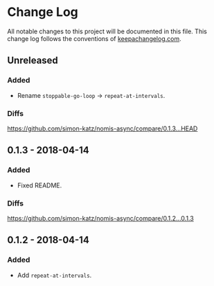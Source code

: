 # Change Log
All notable changes to this project will be documented in this file. This change log follows the conventions of [keepachangelog.com](http://keepachangelog.com/).

## Unreleased

### Added

- Rename `stoppable-go-loop` -> `repeat-at-intervals`.

### Diffs

https://github.com/simon-katz/nomis-async/compare/0.1.3...HEAD


## 0.1.3 - 2018-04-14

### Added

- Fixed README.

### Diffs

https://github.com/simon-katz/nomis-async/compare/0.1.2...0.1.3


## 0.1.2 - 2018-04-14

### Added

- Add `repeat-at-intervals`.
